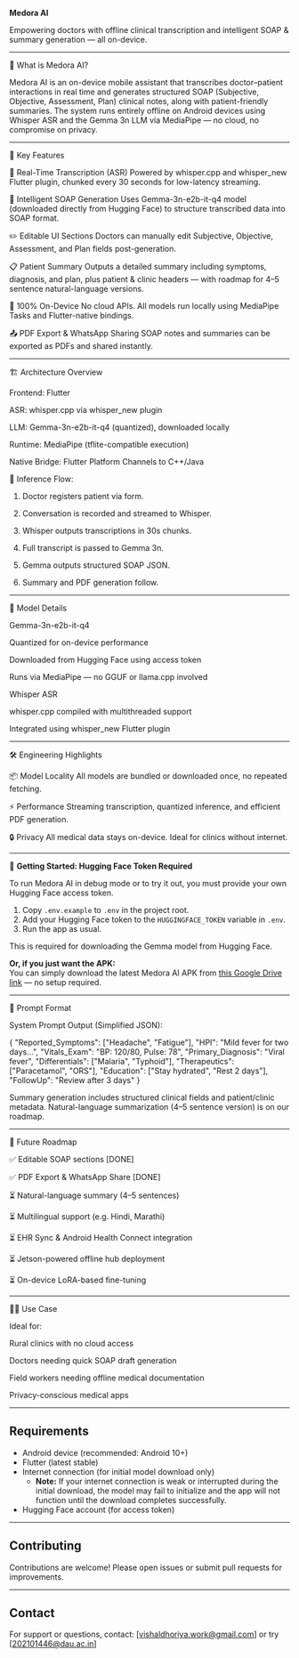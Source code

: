 **Medora AI**

Empowering doctors with offline clinical transcription and intelligent SOAP & summary generation — all on-device.


---

🧠 What is Medora AI?

Medora AI is an on-device mobile assistant that transcribes doctor–patient interactions in real time and generates structured SOAP (Subjective, Objective, Assessment, Plan) clinical notes, along with patient-friendly summaries. The system runs entirely offline on Android devices using Whisper ASR and the Gemma 3n LLM via MediaPipe — no cloud, no compromise on privacy.


---

🚀 Key Features

🎤 Real-Time Transcription (ASR)
Powered by whisper.cpp and whisper_new Flutter plugin, chunked every 30 seconds for low-latency streaming.

🧾 Intelligent SOAP Generation
Uses Gemma-3n-e2b-it-q4 model (downloaded directly from Hugging Face) to structure transcribed data into SOAP format.

✏️ Editable UI Sections
Doctors can manually edit Subjective, Objective, Assessment, and Plan fields post-generation.

📋 Patient Summary
Outputs a detailed summary including symptoms, diagnosis, and plan, plus patient & clinic headers — with roadmap for 4–5 sentence natural-language versions.

📱 100% On-Device
No cloud APIs. All models run locally using MediaPipe Tasks and Flutter-native bindings.

📤 PDF Export & WhatsApp Sharing
SOAP notes and summaries can be exported as PDFs and shared instantly.



---

🏗️ Architecture Overview

Frontend: Flutter

ASR: whisper.cpp via whisper_new plugin

LLM: Gemma-3n-e2b-it-q4 (quantized), downloaded locally

Runtime: MediaPipe (tflite-compatible execution)

Native Bridge: Flutter Platform Channels to C++/Java


🧬 Inference Flow:

1. Doctor registers patient via form.


2. Conversation is recorded and streamed to Whisper.


3. Whisper outputs transcriptions in 30s chunks.


4. Full transcript is passed to Gemma 3n.


5. Gemma outputs structured SOAP JSON.


6. Summary and PDF generation follow.




---

🧠 Model Details

Gemma-3n-e2b-it-q4

Quantized for on-device performance

Downloaded from Hugging Face using access token

Runs via MediaPipe — no GGUF or llama.cpp involved


Whisper ASR

whisper.cpp compiled with multithreaded support

Integrated using whisper_new Flutter plugin




---

🛠️ Engineering Highlights

📦 Model Locality
All models are bundled or downloaded once, no repeated fetching.

⚡ Performance
Streaming transcription, quantized inference, and efficient PDF generation.

🔒 Privacy
All medical data stays on-device. Ideal for clinics without internet.



---

🔑 **Getting Started: Hugging Face Token Required**

To run Medora AI in debug mode or to try it out, you must provide your own Hugging Face access token.  
1. Copy `.env.example` to `.env` in the project root.  
2. Add your Hugging Face token to the `HUGGINGFACE_TOKEN` variable in `.env`.  
3. Run the app as usual.

This is required for downloading the Gemma model from Hugging Face.

**Or, if you just want the APK:**  
You can simply download the latest Medora AI APK from [this Google Drive link](https://drive.google.com/drive/folders/1NZm-ebiNzNJ7EwO4LAcaCIeJ6rlv3EcG) — no setup required.

---

🧪 Prompt Format

System Prompt Output (Simplified JSON):

{
  "Reported_Symptoms": ["Headache", "Fatigue"],
  "HPI": "Mild fever for two days...",
  "Vitals_Exam": "BP: 120/80, Pulse: 78",
  "Primary_Diagnosis": "Viral fever",
  "Differentials": ["Malaria", "Typhoid"],
  "Therapeutics": ["Paracetamol", "ORS"],
  "Education": ["Stay hydrated", "Rest 2 days"],
  "FollowUp": "Review after 3 days"
}

Summary generation includes structured clinical fields and patient/clinic metadata. Natural-language summarization (4–5 sentence version) is on our roadmap.


---

🧭 Future Roadmap

✅ Editable SOAP sections [DONE]

✅ PDF Export & WhatsApp Share [DONE]

⏳ Natural-language summary (4–5 sentences)

⏳ Multilingual support (e.g. Hindi, Marathi)

⏳ EHR Sync & Android Health Connect integration

⏳ Jetson-powered offline hub deployment

⏳ On-device LoRA-based fine-tuning



---

👨‍⚕️ Use Case

Ideal for:

Rural clinics with no cloud access

Doctors needing quick SOAP draft generation

Field workers needing offline medical documentation

Privacy-conscious medical apps

---

## Requirements

- Android device (recommended: Android 10+)
- Flutter (latest stable)
- Internet connection (for initial model download only)
  - **Note:** If your internet connection is weak or interrupted during the initial download, the model may fail to initialize and the app will not function until the download completes successfully.
- Hugging Face account (for access token)

---

## Contributing

Contributions are welcome! Please open issues or submit pull requests for improvements.

---

## Contact

For support or questions, contact: [vishaldhoriya.work@gmail.com] or try [202101446@dau.ac.in]

